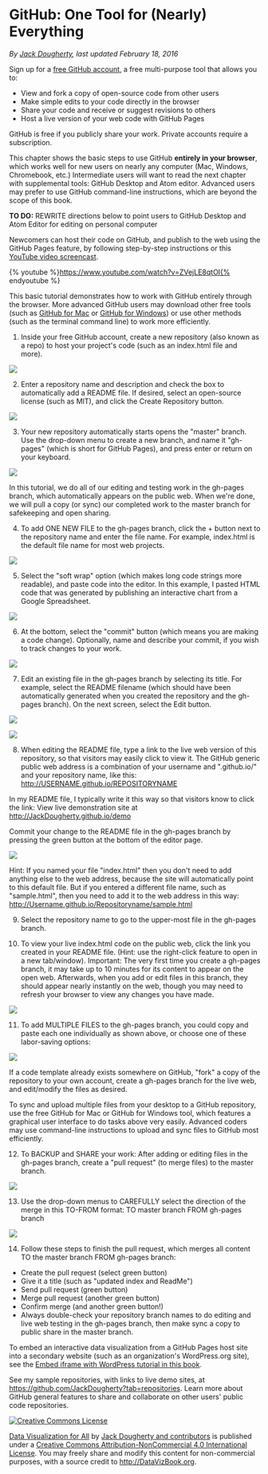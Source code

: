 # GitHub: One Tool for (Nearly) Everything

*By [Jack Dougherty](introduction/who.md), last updated February 18, 2016*

Sign up for a [free GitHub account](http://github.com), a free multi-purpose tool that allows you to:
- View and fork a copy of open-source code from other users
- Make simple edits to your code directly in the browser
- Share your code and receive or suggest revisions to others
- Host a live version of your web code with GitHub Pages

GitHub is free if you publicly share your work. Private accounts require a subscription.

This chapter shows the basic steps to use GitHub **entirely in your browser**, which works well for new users on nearly any computer (Mac, Windows, Chromebook, etc.) Intermediate users will want to read the next chapter with supplemental tools: GitHub Desktop and Atom editor. Advanced users may prefer to use GitHub command-line instructions, which are beyond the scope of this book.

**TO DO:** REWRITE directions below to point users to GitHub Desktop and Atom Editor for editing on personal computer

Newcomers can host their code on GitHub, and publish to the web using the GitHub Pages feature, by following step-by-step instructions or this [YouTube video screencast](http://youtu.be/ZVejLE8qtOI).

{% youtube %}https://www.youtube.com/watch?v=ZVejLE8qtOI{% endyoutube %}

This basic tutorial demonstrates how to work with GitHub entirely through the browser. More advanced GitHub users may download other free tools (such as [GitHub for Mac](https://mac.github.com) or [GitHub for Windows](https://windows.github.com)) or use other methods (such as the terminal command line) to work more efficiently.

1) Inside your free GitHub account, create a new repository (also known as a repo) to host your project's code (such as an index.html file and more).

![](GitHub-NewRepo.png)

2) Enter a repository name and description and check the box to automatically add a README file. If desired, select an open-source license (such as MIT), and click the Create Repository button.

![](GitHub-CreateRepo.png)

3) Your new repository automatically starts opens the "master" branch. Use the drop-down menu to create a new branch, and name it "gh-pages" (which is short for GitHub Pages), and press enter or return on your keyboard.

![](GitHub-CreateBranch.png)

In this tutorial, we do all of our editing and testing work in the gh-pages branch, which automatically appears on the public web. When we're done, we will pull a copy (or sync) our completed work to the master branch for safekeeping and open sharing.

4) To add ONE NEW FILE to the gh-pages branch, click the + button next to the repository name and enter the file name. For example, index.html is the default file name for most web projects.

![](GitHub-CreateNewFile.png)

5) Select the "soft wrap" option (which makes long code strings more readable), and paste code into the editor. In this example, I pasted HTML code that was generated by publishing an interactive chart from a Google Spreadsheet.

![](GitHub-CreateFile.png)

6) At the bottom, select the "commit" button (which means you are making a code change). Optionally, name and describe your commit, if you wish to track changes to your work.

![](GitHub-CommitButton.png)

7) Edit an existing file in the gh-pages branch by selecting its title. For example, select the README filename (which should have been automatically generated when you created the repository and the gh-pages branch). On the next screen, select the Edit button.

![](GitHub-EditFile.png)

![](GitHub-EditFile2.png)

8) When editing the README file, type a link to the live web version of this repository, so that visitors may easily click to view it. The GitHub generic public web address is a combination of your username and ".github.io/" and your repository name, like this: http://USERNAME.github.io/REPOSITORYNAME

In my README file, I typically write it this way so that visitors know to click the link:
View live demonstration site at http://JackDougherty.github.io/demo

Commit your change to the README file in the gh-pages branch by pressing the green button at the bottom of the editor page.

![](GitHub-EditReadMe.png)

Hint: If you named your file "index.html" then you don't need to add anything else to the web address, because the site will automatically point to this default file. But if you entered a different file name, such as "sample.html", then you need to add it to the web address in this way:  http://Username.github.io/Repositoryname/sample.html

9) Select the repository name to go to the upper-most file in the gh-pages branch.

10) To view your live index.html code on the public web, click the link you created in your README file. (Hint: use the right-click feature to open in a new tab/window). Important: The very first time you create a gh-pages branch, it may take up to 10 minutes for its content to appear on the open web. Afterwards, when you add or edit files in this branch, they should appear nearly instantly on the web, though you may need to refresh your browser to view any changes you have made.

![](GitHub-SelectRepoName2.png)

11) To add MULTIPLE FILES to the gh-pages branch, you could copy and paste each one individually as shown above, or choose one of these labor-saving options:

![](GitHub-ForkCloneDownload.png)

If a code template already exists somewhere on GitHub, "fork" a copy of the repository to your own account, create a gh-pages branch for the live web, and edit/modify the files as desired.

To sync and upload multiple files from your desktop to a GitHub repository, use the free GitHub for Mac or GitHub for Windows tool, which features a graphical user interface to do tasks above very easily.
Advanced coders may use command-line instructions to upload and sync files to GitHub most efficiently.

12) To BACKUP and SHARE your work: After adding or editing files in the gh-pages branch, create a "pull request" (to merge files) to the master branch.

![](GitHub-PullRequest.png)

13) Use the drop-down menus to CAREFULLY select the direction of the merge in this TO-FROM format:
TO master branch FROM gh-pages branch

![](GitHub-ToFrom.png)

14) Follow these steps to finish the pull request, which merges all content TO the master branch FROM gh-pages branch:

- Create the pull request (select green button)
- Give it a title (such as "updated index and ReadMe")
- Send pull request (green button)
- Merge pull request (another green button)
- Confirm merge (and another green button!)
- Always double-check your repository branch names to do editing and live web testing in the gh-pages branch, then make sync a copy to public share in the master branch.

To embed an interactive data visualization from a GitHub Pages host site into a secondary website (such as an organization's WordPress.org site), see the [Embed iframe with WordPress tutorial in this book](embed/iframe-wordpress/).

See my sample repositories, with links to live demo sites, at https://github.com/JackDougherty?tab=repositories. Learn more about GitHub general features to share and collaborate on other users' public code repositories.


<a rel="license" href="http://creativecommons.org/licenses/by-nc/4.0/"><img alt="Creative Commons License" style="border-width:0" src="https://i.creativecommons.org/l/by-nc/4.0/88x31.png" /></a>

[Data Visualization for All](http://datavizbook.org)
by [Jack Dougherty and contributors](introduction/who.md)
is published under a [Creative Commons Attribution-NonCommercial 4.0 International License](http://creativecommons.org/licenses/by-nc/4.0).
You may freely share and modify this content for non-commercial purposes, with a source credit to http://DataVizBook.org.
